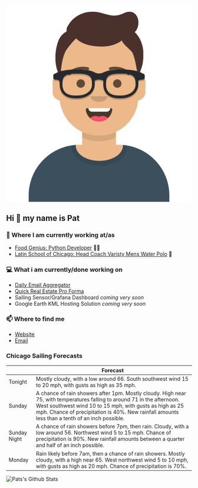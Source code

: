 [![Social banner for p-j-falconer](https://raw.githubusercontent.com/P-J-FALCONER/P-J-FALCONER/master/assets/avataaars.svg)](https://patfalconer.com/)
## Hi :wave: my name is Pat

### 💼 Where I am currently working at/as
- [Food Genius: Python Developer](https://getfoodgenius.com/) 🍔🐍
- [Latin School of Chicago: Head Coach Varisty Mens Water Polo](https://www.latinschool.org/) 🤽


### 💻 What i am currently/done working on
 - [Daily Email Aggregator](https://github.com/P-J-FALCONER/dott_daily_mail)
 - [Quick Real Estate Pro Forma](https://github.com/P-J-FALCONER/henry)
 - Sailing Sensor/Grafana Dashboard *coming very soon*
 - Google Earth KML Hosting Solution *coming very soon*

### 📫 Where to find me
 - [Website](https://patfalconer.com/)
 - [Email](mailto:patrick.j.falconer@gmail.com)


### Chicago Sailing Forecasts
|   | Forecast  |
|---|---|
| Tonight | Mostly cloudy, with a low around 66. South southwest wind 15 to 20 mph, with gusts as high as 35 mph. |
| Sunday | A chance of rain showers after 1pm. Mostly cloudy. High near 75, with temperatures falling to around 71 in the afternoon. West southwest wind 10 to 15 mph, with gusts as high as 25 mph. Chance of precipitation is 40%. New rainfall amounts less than a tenth of an inch possible. |
| Sunday Night | A chance of rain showers before 7pm, then rain. Cloudy, with a low around 56. Northwest wind 5 to 15 mph. Chance of precipitation is 90%. New rainfall amounts between a quarter and half of an inch possible. |
| Monday | Rain likely before 7am, then a chance of rain showers. Mostly cloudy, with a high near 65. West northwest wind 5 to 10 mph, with gusts as high as 20 mph. Chance of precipitation is 70%. |

![Pats's Github Stats](https://github-readme-stats.vercel.app/api?username=p-j-falconer&show_icons=true&theme=radical)
